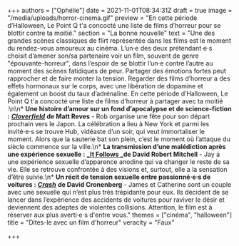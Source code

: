 +++
authors = ["Ophélie"]
date = 2021-11-01T08:34:31Z
draft = true
image = "/media/uploads/horror-cinema.gif"
preview = "En cette période d’Halloween, Le Point Q t'a concocté une liste de films d’horreur pour se blottir contre ta moitié."
section = "La bonne nouvelle"
text = "Une des grandes scènes classiques de flirt représentée dans les films est le moment du rendez-vous amoureux au cinéma. L’un⋅e des deux prétendant⋅e⋅s choisit d’amener son/sa partenaire voir un film, souvent de genre \"épouvante-horreur\", dans l’espoir de se blottir l’un⋅e contre l’autre au moment des scènes fatidiques de peur. Partager des émotions fortes peut rapprocher et de faire monter la tension. Regarder des films d’horreur a des effets hormonaux sur le corps, avec une libération de dopamine et également un boost du taux d’adrénaline. En cette période d’Halloween, Le Point Q t'a concocté une liste de films d’horreur à partager avec ta moitié :\n\n* **Une histoire d’amour sur un fond d’apocalypse et de science-fiction :** [**_Cloverfield_**](https://www.youtube.com/watch?v=ZKJ6yPY16kc) **de Matt Reves** - Rob organise une fête pour son départ prochain vers le Japon. La célébration a lieu à New York et parmi les invité⋅e⋅s se trouve Hub, vidéaste d’un soir, qui veut immortaliser le moment. Alors que la sauterie bat son plein, c’est le moment où l’attaque du siècle commence sur la ville.\n* **La transmission d’une malédiction après une expérience sexuelle :** [**_It Follows _**](https://www.allocine.fr/film/fichefilm_gen_cfilm=228463.html)**de David Robert Mitchell** - Jay a une expérience sexuelle d’apparence anodine qui va changer le reste de sa vie. Elle se retrouve confrontée à des visions et, surtout, elle a la sensation d’être suivie.\n* **Un récit de tension sexuelle entre passionné⋅e⋅s de voitures :** [**_Crash_**](https://www.youtube.com/watch?v=aKvck-t_t3s) **de David Cronenberg** - James et Catherine sont un couple avec une sexuelle qui n’est plus très trépidante pour eux. Ils décident de se lancer dans l’expérience des accidents de voitures pour raviver le désir et deviennent des adeptes de violentes collisions. Attention, le film est à réserver aux plus averti⋅e⋅s d'entre vous."
themes = ["cinéma", "halloween"]
title = "Dites-le avec un film d'horreur"
veracity = "Faux"

+++
